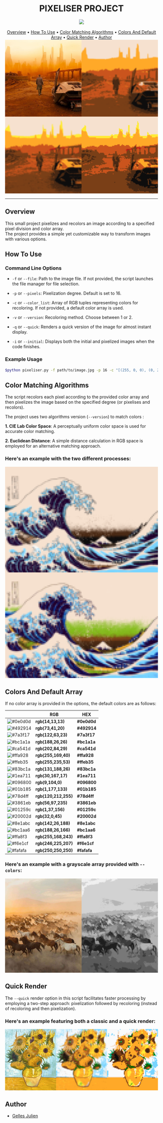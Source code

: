 <h1 align="center">
PIXELISER PROJECT
</h1>

<p align="center">
<a href="https://www.python.org">
<img src="https://img.shields.io/badge/Python-3776AB?style=for-the-badge&logo=python&logoColor=white">
</a>
</p>

<p align="center">
<a href="#overview">Overview</a> • <a href="#how-to-use">How To Use</a> • <a href="#color-matching-algorithms">Color Matching Algorithms</a> • <a href="#colors-and-default-array">Colors And Default Array</a> • <a href="#quick-render">Quick Render</a> • <a href="#author">Author</a><br>

<img src="img/OverviewBladerunner.jpg">
</p>

---

## Overview

This small project pixelizes and recolors an image according to a specified pixel division and color array.<br>
The project provides a simple yet customizable way to transform images with various options.

## How To Use

### Command Line Options

- `-f` or `--file`: Path to the image file. If not provided, the script launches the file manager for file selection.

- `-p` or `--pixels`: Pixelization degree. Default is set to 16.

- `-c` or `--color_list`: Array of RGB tuples representing colors for recoloring. If not provided, a default color array is used.

- `-v` or `--version`: Recoloring method. Choose between 1 or 2.

- `-q` or `--quick`: Renders a quick version of the image for almost instant display.

- `-i` or `--initial`: Displays both the initial and pixelized images when the code finishes.

### Example Usage

```bash
$python pixeliser.py -f path/to/image.jpg -p 16 -c "[(255, 0, 0), (0, 255, 0), (0, 0, 255)]" -v 1 -q -i
```

## Color Matching Algorithms

The script recolors each pixel according to the provided color array and then pixelizes the image based on the specified degree (or pixelises and recolors).

The project uses two algorithms version (`--version`) to match colors :

**1.  CIE Lab Color Space**: A perceptually uniform color space is used for accurate color matching.

**2. Euclidean Distance**: A simple distance calculation in RGB space is employed for an alternative matching approach.

### Here's an example with the two different processes:

<img src="img/versions.jpg">

## Colors And Default Array

If no color array is provided in the options, the default colors are as follows:

|                                                          | RGB                     | HEX         |
| -------------------------------------------------------- | ----------------------- | ----------- |
| ![#0e0d0d](https://via.placeholder.com/10/0e0d0d?text=+) | **rgb(14,13,13)**       | **#0e0d0d** |
| ![#492914](https://via.placeholder.com/10/492914?text=+) | **rgb(73,41,20)**       | **#492914** |
| ![#7a3f17](https://via.placeholder.com/10/7a3f17?text=+) | **rgb(122,63,23)**      | **#7a3f17** |
| ![#bc1a1a](https://via.placeholder.com/10/bc1a1a?text=+) | **rgb(188,26,26)**      | **#bc1a1a** |
| ![#ca541d](https://via.placeholder.com/10/ca541d?text=+) | **rgb(202,84,29)**      | **#ca541d** |
| ![#ffa928](https://via.placeholder.com/10/ffa928?text=+) | **rgb(255,169,40)**     | **#ffa928** |
| ![#ffeb35](https://via.placeholder.com/10/ffeb35?text=+) | **rgb(255,235,53)**     | **#ffeb35** |
| ![#83bc1a](https://via.placeholder.com/10/83bc1a?text=+) | **rgb(131,188,26)**     | **#83bc1a** |
| ![#1ea711](https://via.placeholder.com/10/1ea711?text=+) | **rgb(30,167,17)**      | **#1ea711** |
| ![#096800](https://via.placeholder.com/10/096800?text=+) | **rgb(9,104,0)**        | **#096800** |
| ![#01b185](https://via.placeholder.com/10/01b185?text=+) | **rgb(1,177,133)**      | **#01b185** |
| ![#78d4ff](https://via.placeholder.com/10/78d4ff?text=+) | **rgb(120,212,255)**    | **#78d4ff** |
| ![#3861eb](https://via.placeholder.com/10/3861eb?text=+) | **rgb(56,97,235)**      | **#3861eb** |
| ![#01259c](https://via.placeholder.com/10/01259c?text=+) | **rgb(1,37,156)**       | **#01259c** |
| ![#20002d](https://via.placeholder.com/10/20002d?text=+) | **rgb(32,0,45)**        | **#20002d** |
| ![#8e1abc](https://via.placeholder.com/10/8e1abc?text=+) | **rgb(142,26,188)**     | **#8e1abc** |
| ![#bc1aa6](https://via.placeholder.com/10/bc1aa6?text=+) | **rgb(188,26,166)**     | **#bc1aa6** |
| ![#ffa8f3](https://via.placeholder.com/10/ffa8f3?text=+) | **rgb(255,168,243)**    | **#ffa8f3** |
| ![#f6e1cf](https://via.placeholder.com/10/f6e1cf?text=+) | **rgb(246,225,207)**    | **#f6e1cf** |
| ![#fafafa](https://via.placeholder.com/10/fafafa?text=+) | **rgb(250,250,250)**    | **#fafafa** |

### Here's an example with a grayscale array provided with `--colors`:

<img src="img/greyScale.jpg">

## Quick Render

The `--quick` render option in this script facilitates faster processing by employing a two-step approach: pixelization followed by recoloring (instead of recoloring and then pixelization).

### Here's an example featuring both a classic and a quick render:

<img src="img/quickRender.jpg">

## Author

- [Gelles Julien](https://www.github.com/julien-gelles)
